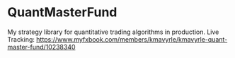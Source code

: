 # QuantMasterFund
 My strategy library for quantitative trading algorithms in production.
 Live Tracking: https://www.myfxbook.com/members/kmavyrle/kmavyrle-quant-master-fund/10238340
